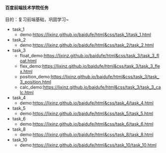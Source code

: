 #### 百度前端技术学院任务
目的：复习前端基础，巩固学习~
* task_1
	* demo:https://lixinz.github.io/baidufe/html&css/task_1/task_1.html
* task_2
	* demo:https://lixinz.github.io/baidufe/html&css/task_2/task_2.html
* task_3
	* float_demo:https://lixinz.github.io/baidufe/html&css/task_3/task_3_float.html
	* flex_demo:https://lixinz.github.io/baidufe/html&css/task_3/task_3_flex.html
	* position_demo:https://lixinz.github.io/baidufe/html&css/task_3/task_3_position.html
	* calc_demo:https://lixinz.github.io/baidufe/html&css/task_3/task_3_calc.html
* task_4
	* demo:https://lixinz.github.io/baidufe/html&css/task_4/task_4.html
* task_5
	* demo:https://lixinz.github.io/baidufe/html&css/task_5/task_5.html
* task_6
	* demo:https://lixinz.github.io/baidufe/html&css/task_6/task_6.html
* task_8
	* demo:https://lixinz.github.io/baidufe/html&css/task_8/task_8.html
* task_10
	* demo:https://lixinz.github.io/baidufe/html&css/task_10/task_10.html
